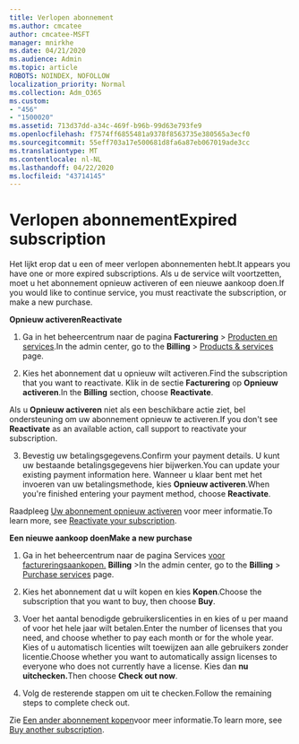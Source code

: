 ```yaml
---
title: Verlopen abonnement
ms.author: cmcatee
author: cmcatee-MSFT
manager: mnirkhe
ms.date: 04/21/2020
ms.audience: Admin
ms.topic: article
ROBOTS: NOINDEX, NOFOLLOW
localization_priority: Normal
ms.collection: Adm_O365
ms.custom:
- "456"
- "1500020"
ms.assetid: 713d37dd-a34c-469f-b96b-99d63e793fe9
ms.openlocfilehash: f7574ff6855481a9378f8563735e380565a3ecf0
ms.sourcegitcommit: 55eff703a17e500681d8fa6a87eb067019ade3cc
ms.translationtype: MT
ms.contentlocale: nl-NL
ms.lasthandoff: 04/22/2020
ms.locfileid: "43714145"
---
```

# <a name="expired-subscription"></a><span data-ttu-id="55c9b-102">Verlopen abonnement</span><span class="sxs-lookup"><span data-stu-id="55c9b-102">Expired subscription</span></span>

<span data-ttu-id="55c9b-103">Het lijkt erop dat u een of meer verlopen abonnementen hebt.</span><span class="sxs-lookup"><span data-stu-id="55c9b-103">It appears you have one or more expired subscriptions.</span></span> <span data-ttu-id="55c9b-104">Als u de service wilt voortzetten, moet u het abonnement opnieuw activeren of een nieuwe aankoop doen.</span><span class="sxs-lookup"><span data-stu-id="55c9b-104">If you would like to continue service, you must reactivate the subscription, or make a new purchase.</span></span>
  
<span data-ttu-id="55c9b-105">**Opnieuw activeren**</span><span class="sxs-lookup"><span data-stu-id="55c9b-105">**Reactivate**</span></span>
  
1. <span data-ttu-id="55c9b-106">Ga in het beheercentrum naar de pagina **Facturering** \> [Producten en services](https://go.microsoft.com/fwlink/p/?linkid=842054).</span><span class="sxs-lookup"><span data-stu-id="55c9b-106">In the admin center, go to the **Billing** \> [Products & services](https://go.microsoft.com/fwlink/p/?linkid=842054) page.</span></span>

2. <span data-ttu-id="55c9b-107">Kies het abonnement dat u opnieuw wilt activeren.</span><span class="sxs-lookup"><span data-stu-id="55c9b-107">Find the subscription that you want to reactivate.</span></span> <span data-ttu-id="55c9b-108">Klik in de sectie **Facturering** op **Opnieuw activeren**.</span><span class="sxs-lookup"><span data-stu-id="55c9b-108">In the **Billing** section, choose **Reactivate**.</span></span>

<span data-ttu-id="55c9b-109">Als u **Opnieuw activeren** niet als een beschikbare actie ziet, bel ondersteuning om uw abonnement opnieuw te activeren.</span><span class="sxs-lookup"><span data-stu-id="55c9b-109">If you don't see **Reactivate** as an available action, call support to reactivate your subscription.</span></span>

3. <span data-ttu-id="55c9b-110">Bevestig uw betalingsgegevens.</span><span class="sxs-lookup"><span data-stu-id="55c9b-110">Confirm your payment details.</span></span> <span data-ttu-id="55c9b-111">U kunt uw bestaande betalingsgegevens hier bijwerken.</span><span class="sxs-lookup"><span data-stu-id="55c9b-111">You can update your existing payment information here.</span></span> <span data-ttu-id="55c9b-112">Wanneer u klaar bent met het invoeren van uw betalingsmethode, kies **Opnieuw activeren**.</span><span class="sxs-lookup"><span data-stu-id="55c9b-112">When you're finished entering your payment method, choose **Reactivate**.</span></span>

<span data-ttu-id="55c9b-113">Raadpleeg [Uw abonnement opnieuw activeren](https://docs.microsoft.com/office365/admin/subscriptions-and-billing/reactivate-your-subscription) voor meer informatie.</span><span class="sxs-lookup"><span data-stu-id="55c9b-113">To learn more, see [Reactivate your subscription](https://docs.microsoft.com/office365/admin/subscriptions-and-billing/reactivate-your-subscription).</span></span>

<span data-ttu-id="55c9b-114">**Een nieuwe aankoop doen**</span><span class="sxs-lookup"><span data-stu-id="55c9b-114">**Make a new purchase**</span></span>
  
1. <span data-ttu-id="55c9b-115">Ga in het beheercentrum naar de pagina Services [voor factureringsaankopen.](https://go.microsoft.com/fwlink/p/?linkid=868433) **Billing** \></span><span class="sxs-lookup"><span data-stu-id="55c9b-115">In the admin center, go to the **Billing** \> [Purchase services](https://go.microsoft.com/fwlink/p/?linkid=868433) page.</span></span>

2. <span data-ttu-id="55c9b-116">Kies het abonnement dat u wilt kopen en kies **Kopen**.</span><span class="sxs-lookup"><span data-stu-id="55c9b-116">Choose the subscription that you want to buy, then choose **Buy**.</span></span>

3. <span data-ttu-id="55c9b-117">Voer het aantal benodigde gebruikerslicenties in en kies of u per maand of voor het hele jaar wilt betalen.</span><span class="sxs-lookup"><span data-stu-id="55c9b-117">Enter the number of licenses that you need, and choose whether to pay each month or for the whole year.</span></span> <span data-ttu-id="55c9b-118">Kies of u automatisch licenties wilt toewijzen aan alle gebruikers zonder licentie.</span><span class="sxs-lookup"><span data-stu-id="55c9b-118">Choose whether you want to automatically assign licenses to everyone who does not currently have a license.</span></span> <span data-ttu-id="55c9b-119">Kies dan **nu uitchecken.**</span><span class="sxs-lookup"><span data-stu-id="55c9b-119">Then choose **Check out now**.</span></span>

4. <span data-ttu-id="55c9b-120">Volg de resterende stappen om uit te checken.</span><span class="sxs-lookup"><span data-stu-id="55c9b-120">Follow the remaining steps to complete check out.</span></span>

<span data-ttu-id="55c9b-121">Zie [Een ander abonnement kopen](https://docs.microsoft.com/office365/admin/subscriptions-and-billing/buy-another-subscription)voor meer informatie.</span><span class="sxs-lookup"><span data-stu-id="55c9b-121">To learn more, see [Buy another subscription](https://docs.microsoft.com/office365/admin/subscriptions-and-billing/buy-another-subscription).</span></span>